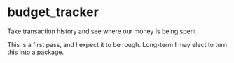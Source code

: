 # budget_tracker
Take transaction history and see where our money is being spent

This is a first pass, and I expect it to be rough. Long-term I may elect to 
turn this into a package.